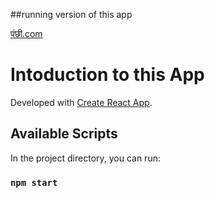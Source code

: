 ##running version of this app 

[पंछी.com](https://panchhi.herokuapp.com/)

# Intoduction to this App

Developed  with [Create React App](https://github.com/facebook/create-react-app).

## Available Scripts

In the project directory, you can run:

### `npm start`

